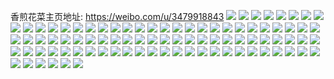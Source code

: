 香煎花菜主页地址: https://weibo.com/u/3479918843 
![](https://wx4.sinaimg.cn/mw2000/cf6b58fbgy1h96n11avzxj22gw1n9u0x.jpg) 
![](https://wx4.sinaimg.cn/mw2000/cf6b58fbgy1h96n0ylbvgj23402c0b2c.jpg) 
![](https://wx4.sinaimg.cn/mw2000/cf6b58fbgy1h96mqlhop8j21o0280b29.jpg) 
![](https://wx4.sinaimg.cn/mw2000/cf6b58fbly1h8xddspamfj20pf1e5jyc.jpg) 
![](https://wx4.sinaimg.cn/mw2000/cf6b58fbly1h8wq0zq1bzj213u0tu46t.jpg) 
![](https://wx4.sinaimg.cn/mw2000/cf6b58fbly1h8rn8tksh4j20u01407b9.jpg) 
![](https://wx4.sinaimg.cn/mw2000/cf6b58fbly1h8rnafmnzfj22c03404pe.jpg) 
![](https://wx4.sinaimg.cn/mw2000/cf6b58fbly1h8rnbnwpy3j233z33zhdt.jpg) 
![](https://wx4.sinaimg.cn/mw2000/cf6b58fbly1h8rnecdzv9j23402c0x6p.jpg) 
![](https://wx4.sinaimg.cn/mw2000/cf6b58fbly1h8rngclyd4j20u00vyn0b.jpg) 
![](https://wx4.sinaimg.cn/mw2000/cf6b58fbly1h8rnh2hrymj23402c0e83.jpg) 
![](https://wx4.sinaimg.cn/mw2000/cf6b58fbly1h8rmyfk2yfj20yz0pqgth.jpg) 
![](https://wx4.sinaimg.cn/mw2000/cf6b58fbgy1h8n6ajis0xj21v72knhdt.jpg) 
![](https://wx4.sinaimg.cn/mw2000/cf6b58fbgy1h886fj9kskj20wr1z0ath.jpg) 
![](https://wx4.sinaimg.cn/mw2000/cf6b58fbgy1h886fls7w7j20wr1z0amt.jpg) 
![](https://wx4.sinaimg.cn/mw2000/cf6b58fbgy1h886fp01pfj20wr1z0dx5.jpg) 
![](https://wx4.sinaimg.cn/mw2000/cf6b58fbgy1h886fqv8bvj20wr1z0wtk.jpg) 
![](https://wx4.sinaimg.cn/mw2000/cf6b58fbgy1h83sloiovhj21o02804qp.jpg) 
![](https://wx4.sinaimg.cn/mw2000/cf6b58fbgy1h7umcrlzaaj2240240qv5.jpg) 
![](https://wx4.sinaimg.cn/mw2000/cf6b58fbgy1h7hvbqd5krj20o01f60vp.jpg) 
![](https://wx4.sinaimg.cn/mw2000/cf6b58fbgy1h7hvbqy3wbj20n91f6774.jpg) 
![](https://wx4.sinaimg.cn/mw2000/cf6b58fbgy1h7hvbrg7voj20nz1f60vf.jpg) 
![](https://wx4.sinaimg.cn/mw2000/cf6b58fbgy1h78gcosdzoj20sg0rjjs1.jpg) 
![](https://wx4.sinaimg.cn/mw2000/cf6b58fbly1h698wd8f1hj22402tc41j.jpg) 
![](https://wx4.sinaimg.cn/mw2000/cf6b58fbly1h657uhtivij23k02o0aiq.jpg) 
![](https://wx4.sinaimg.cn/mw2000/cf6b58fbly1h657um0l3qj22402tcgos.jpg) 
![](https://wx4.sinaimg.cn/mw2000/cf6b58fbly1h657uqwgssj23k02o0tih.jpg) 
![](https://wx4.sinaimg.cn/mw2000/cf6b58fbly1h657uxikaej22o03k07wj.jpg) 
![](https://wx4.sinaimg.cn/mw2000/cf6b58fbly1h657uzbxffj21c01rxjua.jpg) 
![](https://wx4.sinaimg.cn/mw2000/cf6b58fbly1h657v8y9qej233y2bzwml.jpg) 
![](https://wx4.sinaimg.cn/mw2000/cf6b58fbly1h657va662jj22tc240dgf.jpg) 
![](https://wx4.sinaimg.cn/mw2000/cf6b58fbly1h657vgvlx9j22tb23z419.jpg) 
![](https://wx4.sinaimg.cn/mw2000/cf6b58fbly1h657vmc7vtj21mo268qua.jpg) 
![](https://wx4.sinaimg.cn/mw2000/cf6b58fbly1h657vqbq1tj21mo1moabx.jpg) 
![](https://wx4.sinaimg.cn/mw2000/cf6b58fbly1h657vu47n3j22tc2400xx.jpg) 
![](https://wx4.sinaimg.cn/mw2000/cf6b58fbgy1h5d84l8kqhj22402tcqv5.jpg) 
![](https://wx4.sinaimg.cn/mw2000/cf6b58fbgy1h5cfmg68zfj20mb1f60w3.jpg) 
![](https://wx4.sinaimg.cn/mw2000/cf6b58fbgy1h592tndpbfj20qo10o42m.jpg) 
![](https://wx4.sinaimg.cn/mw2000/cf6b58fbgy1h50vfte4jmj2240240npe.jpg) 
![](https://wx4.sinaimg.cn/mw2000/cf6b58fbgy1h4s5rikzrpj20k00fwt9w.jpg) 
![](https://wx4.sinaimg.cn/mw2000/cf6b58fbgy1h4je7dfnp6j20qo0qo75k.jpg) 
![](https://wx4.sinaimg.cn/mw2000/cf6b58fbgy1h4gu3jdgs8j21mo268qoa.jpg) 
![](https://wx4.sinaimg.cn/mw2000/cf6b58fbgy1h46iihsydoj20u01t0qaq.jpg) 
![](https://wx4.sinaimg.cn/mw2000/cf6b58fbgy1h455507abqj21jk1jk7cp.jpg) 
![](https://wx4.sinaimg.cn/mw2000/cf6b58fbgy1h43vn8wnq6j20a00a00t2.jpg) 
![](https://wx4.sinaimg.cn/mw2000/cf6b58fbgy1h41ulrs4utj21mo268qq9.jpg) 
![](https://wx4.sinaimg.cn/mw2000/cf6b58fbgy1h41um26rruj21mo2681kx.jpg) 
![](https://wx4.sinaimg.cn/mw2000/cf6b58fbgy1h41ulx82z1j21mn2677wj.jpg) 
![](https://wx4.sinaimg.cn/mw2000/cf6b58fbgy1h41ulzlb4bj21mo268kgc.jpg) 
![](https://wx4.sinaimg.cn/mw2000/cf6b58fbgy1h41qhokwqoj20yo0lkjv7.jpg) 
![](https://wx4.sinaimg.cn/mw2000/cf6b58fbgy1h3tx1owdorj20sv0svh01.jpg) 
![](https://wx4.sinaimg.cn/mw2000/cf6b58fbgy1h3tx1pdh5lj20ps0yedm1.jpg) 
![](https://wx4.sinaimg.cn/mw2000/cf6b58fbgy1h3cleyhnc4j20qo0p240f.jpg) 
![](https://wx4.sinaimg.cn/mw2000/cf6b58fbgy1h3clf0rammj251c29skjm.jpg) 
![](https://wx4.sinaimg.cn/mw2000/cf6b58fbgy1h3clf3egwlj22bz2zne82.jpg) 
![](https://wx4.sinaimg.cn/mw2000/cf6b58fbgy1h360y3guamj20u01t0tcn.jpg) 
![](https://wx4.sinaimg.cn/mw2000/cf6b58fbgy1h34q601v0tj20u01t0ad9.jpg) 
![](https://wx4.sinaimg.cn/mw2000/cf6b58fbgy1h3266tyxlpj20f00f0jrw.jpg) 
![](https://wx4.sinaimg.cn/mw2000/cf6b58fbgy1h30mxdfxgpj20qo0f5wfh.jpg) 
![](https://wx4.sinaimg.cn/mw2000/cf6b58fbgy1h2yk9vi9h0j20u02rkn7z.jpg) 
![](https://wx4.sinaimg.cn/mw2000/cf6b58fbgy1h2y8yerdmcj20sb0sbgre.jpg) 
![](https://wx4.sinaimg.cn/mw2000/cf6b58fbgy1h2y8yfk7d3j211e11eqdl.jpg) 
![](https://wx4.sinaimg.cn/mw2000/cf6b58fbgy1h2y8ygg26ej216o1kvk25.jpg) 
![](https://wx4.sinaimg.cn/mw2000/cf6b58fbgy1h2y8yizvzqj22402tc1kx.jpg) 
![](https://wx4.sinaimg.cn/mw2000/cf6b58fbgy1h2y8ym8g9gj21bf2eotq9.jpg) 
![](https://wx4.sinaimg.cn/mw2000/cf6b58fbgy1h2y8zfuivyj22402tce82.jpg) 
![](https://wx4.sinaimg.cn/mw2000/cf6b58fbgy1h2y8zkq09ej22o02mib2b.jpg) 
![](https://wx4.sinaimg.cn/mw2000/cf6b58fbgy1h2y902q1yyj22402tc4qq.jpg) 
![](https://wx4.sinaimg.cn/mw2000/cf6b58fbgy1h2y8zl8rgmj20qo0qo75o.jpg) 
![](https://wx4.sinaimg.cn/mw2000/cf6b58fbgy1h2p6equ7lqj20u01t044n.jpg) 
![](https://wx4.sinaimg.cn/mw2000/cf6b58fbgy1h2o24pranqj22tc240npe.jpg) 
![](https://wx4.sinaimg.cn/mw2000/cf6b58fbgy1h2h26qeoo7j2240208h8h.jpg) 
![](https://wx4.sinaimg.cn/mw2000/cf6b58fbgy1h2ad7d2mfuj20u01t0dm8.jpg) 
![](https://wx4.sinaimg.cn/mw2000/cf6b58fbgy1h2ad7dqvdkj20u01t0qal.jpg) 
![](https://wx4.sinaimg.cn/mw2000/cf6b58fbgy1h284lhio1cj20qo17ptb2.jpg) 
![](https://wx4.sinaimg.cn/mw2000/cf6b58fbgy1h26o7usz86j20hq0eawgb.jpg) 
![](https://wx4.sinaimg.cn/mw2000/cf6b58fbgy1h24qf48mcwj20qo0rnjti.jpg) 
![](https://wx4.sinaimg.cn/mw2000/cf6b58fbgy1h20vzbjwr5j20on1hcn8x.jpg) 
![](https://wx4.sinaimg.cn/mw2000/cf6b58fbgy1h13vkjzmn8j23402c0x6r.jpg) 
![](https://wx4.sinaimg.cn/mw2000/cf6b58fbgy1h13vktieqnj233y2by1l6.jpg) 
![](https://wx4.sinaimg.cn/mw2000/cf6b58fbgy1h13vkz3981j23402c0u0z.jpg) 
![](https://wx4.sinaimg.cn/mw2000/cf6b58fbgy1h13vl3v8z6j22c03404qs.jpg) 
![](https://wx4.sinaimg.cn/mw2000/cf6b58fbgy1h13vlat4u0j22402tc4qr.jpg) 
![](https://wx4.sinaimg.cn/mw2000/cf6b58fbgy1h13vlcnfe2j22402tchdt.jpg) 
![](https://wx4.sinaimg.cn/mw2000/cf6b58fbgy1h13vleto8tj21o02801kz.jpg) 
![](https://wx4.sinaimg.cn/mw2000/cf6b58fbgy1h13vltijiwj23k02o0u10.jpg) 
![](https://wx4.sinaimg.cn/mw2000/cf6b58fbgy1h13vlyhbqxj23402c0u0z.jpg) 
![](https://wx4.sinaimg.cn/mw2000/cf6b58fbgy1h0z4ay1r0ej20qo0sgwgn.jpg) 
![](https://wx4.sinaimg.cn/mw2000/cf6b58fbgy1h0z4c2p5ljj20qo0smgnf.jpg) 
